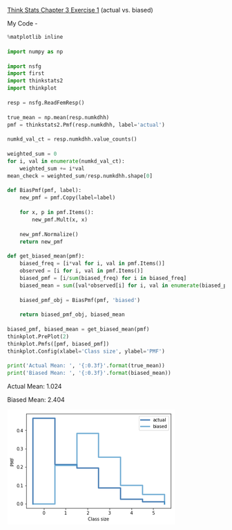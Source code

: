 [Think Stats Chapter 3 Exercise 1](http://greenteapress.com/thinkstats2/html/thinkstats2004.html#toc31) (actual vs. biased)

My Code - 
```python
%matplotlib inline

import numpy as np

import nsfg
import first
import thinkstats2
import thinkplot

resp = nsfg.ReadFemResp()

true_mean = np.mean(resp.numkdhh)
pmf = thinkstats2.Pmf(resp.numkdhh, label='actual')

numkd_val_ct = resp.numkdhh.value_counts()

weighted_sum = 0
for i, val in enumerate(numkd_val_ct):
    weighted_sum += i*val
mean_check = weighted_sum/resp.numkdhh.shape[0]

def BiasPmf(pmf, label):
    new_pmf = pmf.Copy(label=label)

    for x, p in pmf.Items():
        new_pmf.Mult(x, x)
        
    new_pmf.Normalize()
    return new_pmf

def get_biased_mean(pmf):
    biased_freq = [i*val for i, val in pmf.Items()]
    observed = [i for i, val in pmf.Items()]
    biased_pmf = [i/sum(biased_freq) for i in biased_freq]
    biased_mean = sum([val*observed[i] for i, val in enumerate(biased_pmf)])
    
    biased_pmf_obj = BiasPmf(pmf, 'biased')
    
    return biased_pmf_obj, biased_mean

biased_pmf, biased_mean = get_biased_mean(pmf)
thinkplot.PrePlot(2)
thinkplot.Pmfs([pmf, biased_pmf])
thinkplot.Config(xlabel='Class size', ylabel='PMF')

print('Actual Mean: ', '{:0.3f}'.format(true_mean))
print('Biased Mean: ', '{:0.3f}'.format(biased_mean))
```

Actual Mean:  1.024

Biased Mean:  2.404

![Histogram](Hist.png)
